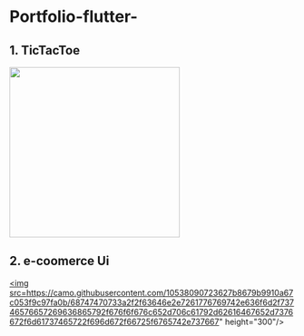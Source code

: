 ﻿# Portfolio-flutter-

## 1. TicTacToe 
<a href="https://user-images.githubusercontent.com/38246549/69705277-3a697380-111b-11ea-9417-439ae972bc4b.gif"><img src="https://user-images.githubusercontent.com/38246549/69705277-3a697380-111b-11ea-9417-439ae972bc4b.gif" height="300"/></a>
<a href="https://user-images.githubusercontent.com/38246549/69705277-3a697380-111b-11ea-9417-439ae972bc4b.gif"></a>


## 2. e-coomerce Ui
<a href="https://user-images.githubusercontent.com/38246549/69707329-8c13fd00-111f-11ea-9df9-4d414209ed2b.gif"><img src=https://camo.githubusercontent.com/10538090723627b8679b9910a67c053f9c97fa0b/68747470733a2f2f63646e2e7261776769742e636f6d2f73746576657269636865792f676f6f676c652d706c61792d62616467652d7376672f6d61737465722f696d672f66725f6765742e737667" height="300"/></a>

